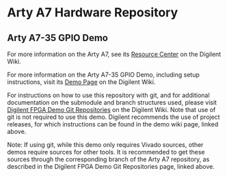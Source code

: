 # Arty A7 Hardware Repository

## Arty A7-35 GPIO Demo

For more information on the Arty A7, see its [Resource Center](https://reference.digilentinc.com/reference/programmable-logic/arty-a7/start) on the Digilent Wiki.

For more information on the Arty A7-35 GPIO Demo, including setup instructions, visit its [Demo Page](https://reference.digilentinc.com/reference/programmable-logic/arty-a7/demos/gpio) on the Digilent Wiki.

For instructions on how to use this repository with git, and for additional documentation on the submodule and branch structures used, please visit [Digilent FPGA Demo Git Repositories](https://reference.digilentinc.com/reference/programmable-logic/documents/git) on the Digilent Wiki. Note that use of git is not required to use this demo. Digilent recommends the use of project releases, for which instructions can be found in the demo wiki page, linked above.

Note: If using git, while this demo only requires Vivado sources, other demos require sources for other tools. It is recommended to get these sources through the corresponding branch of the Arty A7 repository, as described in the Digilent FPGA Demo Git Repositories page, linked above.
